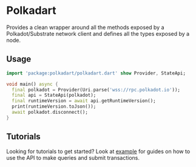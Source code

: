 # Polkadart

Provides a clean wrapper around all the methods exposed by a Polkadot/Substrate network client and defines all the types exposed by a node.

## Usage

```dart
import 'package:polkadart/polkadart.dart' show Provider, StateApi;

void main() async {
  final polkadot = Provider(Uri.parse('wss://rpc.polkadot.io'));
  final api = StateApi(polkadot);
  final runtimeVersion = await api.getRuntimeVersion();
  print(runtimeVersion.toJson());
  await polkadot.disconnect();
}
```

## Tutorials

Looking for tutorials to get started? Look at [example](./example) for guides on how to use the API to make queries and submit transactions.
